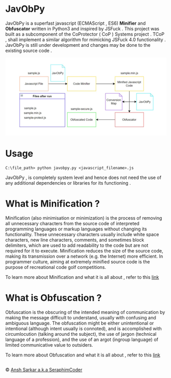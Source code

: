 # JavObPy
JavObPy is a superfast javascript (ECMAScript , ES6) **Minifier** and  **Obfuscator** written in Python3 and inspired by JSFuck . This project was built as a subcomponent of the CoProtector ( CoP ) Systems project . TCoP , shall implement a similar algorithm for mimicking JSFuck 4.0 functionality . JavObPy is still under development and changes may be done to the existing source code . 


<img align="center" src = "images/javobpy-flow.jpg" >

# Usage
```
C:\file_path> python javobpy.py <javascript_filename>.js
```
JavObPy , is completely system level and hence does not need the use of any additional dependencies or libraries for its functioning .

# What is Minification ?
Minification (also minimisation or minimization) is the process of removing all unnecessary characters from the source code of interpreted programming languages or markup languages without changing its functionality. These unnecessary characters usually include white space characters, new line characters, comments, and sometimes block delimiters, which are used to add readability to the code but are not required for it to execute. Minification reduces the size of the source code, making its transmission over a network (e.g. the Internet) more efficient. In programmer culture, aiming at extremely minified source code is the purpose of recreational code golf competitions.

To learn more about Minification and what it is all about , refer to this [link](https://en.wikipedia.org/wiki/Minification_(programming))

# What is Obfuscation ?
Obfuscation is the obscuring of the intended meaning of communication by making the message difficult to understand, usually with confusing and ambiguous language. The obfuscation might be either unintentional or intentional (although intent usually is connoted), and is accomplished with circumlocution (talking around the subject), the use of jargon (technical language of a profession), and the use of an argot (ingroup language) of limited communicative value to outsiders.

To learn more about Obfuscation and what it is all about , refer to this [link](https://en.wikipedia.org/wiki/Obfuscation)

##
:copyright: [Ansh Sarkar a.k.a SeraphimCoder](https://github.com/Ansh-Sarkar)

